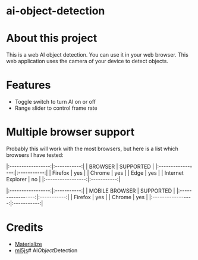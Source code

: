 # ai-object-detection
# About this project
This is a web AI object detection. You can use it in your web browser. This web application uses the camera of your device to detect objects.

# Features

-  Toggle switch to turn AI on or off
-  Range slider to control frame rate


# Multiple browser support
Probably this will work with the most browsers, but here is a list which browsers I have tested: 

|:-----------------:|:-----------:|
|      BROWSER      |  SUPPORTED  |
|:-----------------:|:-----------:|
|      Firefox      |     yes     |
|      Chrome       |     yes     |
|       Edge        |     yes     |
| Internet Explorer |      no     |
|:-----------------:|:-----------:|

|:-----------------:|:-----------:|
|   MOBILE BROWSER  |  SUPPORTED  |
|:-----------------:|:-----------:|
|       Firefox     |     yes     |
|       Chrome      |     yes     |
|:-----------------:|:-----------:|

# Credits
- [Materialize](https://materializecss.com/)
- [ml5js](https://ml5js.org/)#   A I _ O b j e c t _ D e t e c t i o n  
 